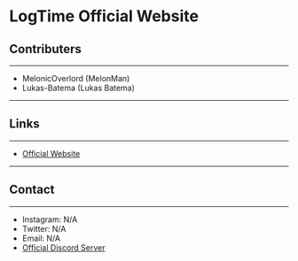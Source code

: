 # LogTime Official Website
## Contributers
___
- MelonicOverlord (MelonMan)
- Lukas-Batema (Lukas Batema)
___
## Links
___
- [Official Website](http://www.logtime.ga:2307/index.html)
___
## Contact
___
- Instagram: N/A
- Twitter: N/A
- Email: N/A
- [Official Discord Server](https://discord.gg/mqXCEwbD2m)